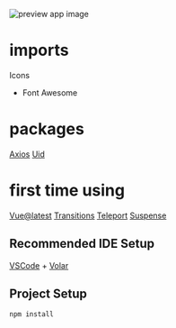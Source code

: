 ![preview app image](file:///home/elir/Pictures/Screenshots/Screenshot%20from%202023-05-31%2018-29-40.png)

# imports
Icons
- Font Awesome

# packages

[Axios](https://www.npmjs.com/package/axios)
[Uid](https://www.npmjs.com/package/uid)

# first time using

[Vue@latest](https://vuejs.org/guide/quick-start.html)
[Transitions](https://vuejs.org/guide/built-ins/transition.html)
[Teleport](https://vuejs.org/guide/)
[Suspense](https://vuejs.org/guide/built-ins/suspense.html)

## Recommended IDE Setup

[VSCode](https://code.visualstudio.com/) + [Volar](https://marketplace.visualstudio.com/items?itemName=Vue.volar)

## Project Setup

```sh
npm install
```
